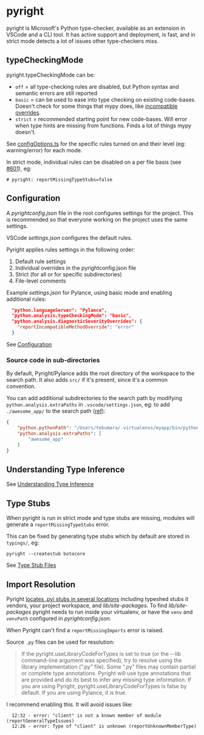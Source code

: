 # pyright

pyright is Microsoft's Python type-checker, available as an extension in VSCode and a CLI tool. It has active support and deployment, is fast, and in strict mode detects a lot of issues other type-checkers miss.

## typeCheckingMode

pyright.typeCheckingMode can be:

* `off` = all type-checking rules are disabled, but Python syntax and semantic errors are still reported
* `basic` = can be used to ease into type checking on existing code-bases. Doesn't check for some things that mypy does, like [incompatible overrides](https://mypy.readthedocs.io/en/stable/common_issues.html#incompatible-overrides).
* `strict` = recommended starting point for new code-bases. Will error when type hints are missing from functions. Finds a lot of things mypy doesn't.

See [configOptions.ts](https://github.com/microsoft/pyright/blob/978baa47a55f056523174a00c11f3301a27e7062/server/src/common/configOptions.ts#L257) for the specific rules turned on and their level (eg: warning/error) for each mode.

In strict mode, individual rules can be disabled on a per file basis (see [#601](https://github.com/microsoft/pyright/issues/601)), eg:

```
# pyright: reportMissingTypeStubs=false
```

## Configuration

A *pyrightconfig.json* file in the root configures settings for the project. This is recommended so that everyone working on the project uses the same settings.

VSCode *settings.json* configures the default rules.

Pyright applies rules settings in the following order:

1. Default rule settings
1. Individual overrides in the pyrightconfig.json file
1. Strict (for all or for specific subdirectories)
1. File-level comments

Example *settings.json* for Pylance, using basic mode and enabling additional rules:

```json
  "python.languageServer": "Pylance",
  "python.analysis.typeCheckingMode": "basic",
  "python.analysis.diagnosticSeverityOverrides": {
    "reportIncompatibleMethodOverride": "error"
  }
```

See [Configuration](https://github.com/microsoft/pyright/blob/master/docs/configuration.md)

### Source code in sub-directories

By default, Pyright/Pylance adds the root directory of the workspace to the search path. It also adds `src/` if it's present, since it's a common convention.

You can add additional subdirectories to the search path by modifying `python.analysis.extraPaths` in `.vscode/settings.json`, eg: to add `./awesome_app/` to the search path ([ref](https://github.com/microsoft/pylance-release/issues/68#issuecomment-655072032)):

```json
{
    "python.pythonPath": "/Users/tekumara/.virtualenvs/myapp/bin/python",
    "python.analysis.extraPaths": [
        "awesome_app"
    ]
}
```

## Understanding Type Inference

See [Understanding Type Inference](https://github.com/microsoft/pyright/blob/master/docs/type-inference.md)

## Type Stubs

When pyright is run in strict mode and type stubs are missing, modules will generate a `reportMissingTypeStubs` error.

This can be fixed by generating type stubs which by default are stored in `typings/`, eg:

```
pyright --createstub botocore
```

See [Type Stub Files](https://github.com/microsoft/pyright/blob/master/docs/type-stubs.md)

## Import Resolution

Pyright [locates .pyi stubs in several locations](https://github.com/microsoft/pyright/blob/master/docs/import-resolution.md) including typeshed stubs it vendors, your project workspace, and *lib/site-packages*. To find *lib/site-packages* pyright needs to run inside your virtualenv, or have the `venv` and `venvPath` configured in *pyrightconfig.json*.

When Pyright can't find a `reportMissingImports` error is raised.

Source `.py` files can be used for resolution:

> If the pyright.useLibraryCodeForTypes is set to true (or the --lib command-line argument was specified), try to resolve using the library implementation (“.py” file). Some “.py” files may contain partial or complete type annotations. Pyright will use type annotations that are provided and do its best to infer any missing type information. If you are using Pyright, pyright.useLibraryCodeForTypes is false by default. If you are using Pylance, it is true.

I recommend enabling this. It will avoid issues like:

```
  12:32 - error: "client" is not a known member of module (reportGeneralTypeIssues)
  12:26 - error: Type of "client" is unknown (reportUnknownMemberType)
```
